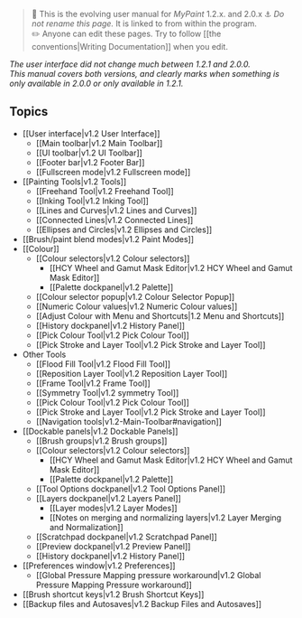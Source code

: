 > :book: This is the evolving user manual for _MyPaint_ 1.2.x. and 2.0.x
> :anchor: _Do not rename this page._ It is linked to from within the program.  
> :pencil2: Anyone can edit these pages. Try to follow [[the conventions|Writing Documentation]] when you edit.

_The user interface did not change much between 1.2.1 and 2.0.0.  
This manual covers both versions, and clearly marks when something
is only available in 2.0.0 or only available in 1.2.1._

## Topics

* [[User interface|v1.2 User Interface]]
  * [[Main toolbar|v1.2 Main Toolbar]]
  * [[UI toolbar|v1.2 UI Toolbar]]
  * [[Footer bar|v1.2 Footer Bar]]
  * [[Fullscreen mode|v1.2 Fullscreen mode]]
* [[Painting Tools|v1.2 Tools]]
  * [[Freehand Tool|v1.2 Freehand Tool]]
  * [[Inking Tool|v1.2 Inking Tool]]
  * [[Lines and Curves|v1.2 Lines and Curves]]
  * [[Connected Lines|v1.2 Connected Lines]]
  * [[Ellipses and Circles|v1.2 Ellipses and Circles]]
* [[Brush/paint blend modes|v1.2 Paint Modes]]
* [[Colour]]
  * [[Colour selectors|v1.2 Colour selectors]]
    * [[HCY Wheel and Gamut Mask Editor|v1.2 HCY Wheel and Gamut Mask Editor]]
    * [[Palette dockpanel|v1.2 Palette]]
  * [[Colour selector popup|v1.2 Colour Selector Popup]]
  * [[Numeric Colour values|v1.2 Numeric Colour values]]
  * [[Adjust Colour with Menu and Shortcuts|1.2 Menu and Shortcuts]]
  * [[History dockpanel|v1.2 History Panel]]
  * [[Pick Colour Tool|v1.2 Pick Colour Tool]]
  * [[Pick Stroke and Layer Tool|v1.2 Pick Stroke and Layer Tool]]
* Other Tools
  * [[Flood Fill Tool|v1.2 Flood Fill Tool]]
  * [[Reposition Layer Tool|v1.2 Reposition Layer Tool]]
  * [[Frame Tool|v1.2 Frame Tool]]
  * [[Symmetry Tool|v1.2 symmetry Tool]]
  * [[Pick Colour Tool|v1.2 Pick Colour Tool]]
  * [[Pick Stroke and Layer Tool|v1.2 Pick Stroke and Layer Tool]]
  * [[Navigation tools|v1.2-Main-Toolbar#navigation]]
* [[Dockable panels|v1.2 Dockable Panels]]
  * [[Brush groups|v1.2 Brush groups]]
  * [[Colour selectors|v1.2 Colour selectors]]
    * [[HCY Wheel and Gamut Mask Editor|v1.2 HCY Wheel and Gamut Mask Editor]]
    * [[Palette dockpanel|v1.2 Palette]]
  * [[Tool Options dockpanel|v1.2 Tool Options Panel]]
  * [[Layers dockpanel|v1.2 Layers Panel]]
    * [[Layer modes|v1.2 Layer Modes]]
    * [[Notes on merging and normalizing layers|v1.2 Layer Merging and Normalization]]
  * [[Scratchpad dockpanel|v1.2 Scratchpad Panel]]
  * [[Preview dockpanel|v1.2 Preview Panel]]
  * [[History dockpanel|v1.2 History Panel]]
* [[Preferences window|v1.2 Preferences]]
  * [[Global Pressure Mapping pressure workaround|v1.2 Global Pressure Mapping Pressure workaround]]
* [[Brush shortcut keys|v1.2 Brush Shortcut Keys]]
* [[Backup files and Autosaves|v1.2 Backup Files and Autosaves]]